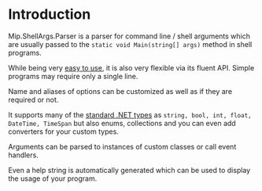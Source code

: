 # Introduction #
Mip.ShellArgs.Parser is a parser for command line / shell arguments which are usually passed to the `static void Main(string[] args)` method in shell programs.

While being very [easy to use](GettingStarted.md), it is also very flexible via its fluent API. Simple programs may require only a single line.

Name and aliases of options can be customized as well as if they are required or not.

It supports many of the [standard .NET types](SupportedTypes.md) as ` string, bool, int, float, DateTime, TimeSpan ` but also enums, collections and you can even add converters for your custom types.

Arguments can be parsed to instances of custom classes or call event handlers.

Even a help string is automatically generated which can be used to display the usage of your program.